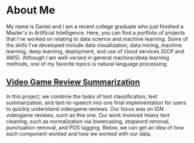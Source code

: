 # About Me
My name is Daniel and I am a recent college graduate who just finished a Master's in Artificial Intelligence. Here, you can find a portfolio of projects that I've worked on relating to data science and machine learning. Some of the skills I've developed include data visualization, data mining, machine learning, deep learning, deployment, and use of cloud services (GCP and AWS). Although I am well-versed in general machine/deep learning methods, one of my favorite topics is natural language processing. 

## [Video Game Review Summarization](https://github.com/daniel-m777/Video_Game_Review_Summarization)
In this project, we combine the tasks of text classification, text summarization, and text-to-speech into one final implementation for users to quickly understand videogame reviews. Our focus was on IGN videogame reviews, such as this one. Our work involved heavy text cleaning, such as normalization via lowercasing, stopword removal, punctuation removal, and POS tagging. Below, we can get an idea of how each component worked and how we worked with our data.

